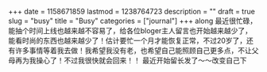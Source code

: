 +++
date = 1158671859
lastmod = 1238764723
description = ""
draft = true
slug = "busy"
title = "Busy"
categories = ["journal"]
+++
along
最近很忙碌，能抽个时间上线也越来越不容易了，给各位bloger主人留言也开始越来越少了，能看时尚的东西也越来越少了！估计要忙一个月才能恢复正常，不过20岁了，还有许多事情等着我去做！我希望我没有老，也希望自己能照顾自己更多点，不让父母再为我操心了！不过我很快就会回来！！
最近开始留长发了～～改变自己下
